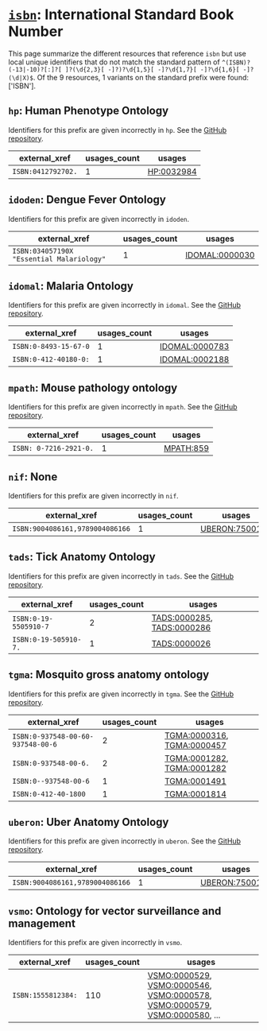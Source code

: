 # [`isbn`](https://bioregistry.io/isbn): International Standard Book Number

This page summarize the different resources that reference `isbn`
but use local unique identifiers that do not match the standard pattern of
`^(ISBN)?(-13|-10)?[:]?[ ]?(\d{2,3}[ -]?)?\d{1,5}[ -]?\d{1,7}[ -]?\d{1,6}[ -]?(\d|X)$`. Of the 9 resources,
1 variants on the standard prefix were found: ['ISBN'].

## `hp`: Human Phenotype Ontology

Identifiers for this prefix are given incorrectly in `hp`. See the [GitHub repository](https://github.com/obophenotype/human-phenotype-ontology).

| external_xref      |   usages_count | usages                                                  |
|--------------------|----------------|---------------------------------------------------------|
| `ISBN:0412792702.` |              1 | [HP:0032984](http://purl.obolibrary.org/obo/HP_0032984) |

## `idoden`: Dengue Fever Ontology

Identifiers for this prefix are given incorrectly in `idoden`.

| external_xref                             |   usages_count | usages                                                          |
|-------------------------------------------|----------------|-----------------------------------------------------------------|
| `ISBN:034057190X "Essential Malariology"` |              1 | [IDOMAL:0000030](http://purl.obolibrary.org/obo/IDOMAL_0000030) |

## `idomal`: Malaria Ontology

Identifiers for this prefix are given incorrectly in `idomal`. See the [GitHub repository](https://github.com/VEuPathDB-ontology/IDOMAL).

| external_xref         |   usages_count | usages                                                          |
|-----------------------|----------------|-----------------------------------------------------------------|
| `ISBN:0-8493-15-67-0` |              1 | [IDOMAL:0000783](http://purl.obolibrary.org/obo/IDOMAL_0000783) |
| `ISBN:0-412-40180-0:` |              1 | [IDOMAL:0002188](http://purl.obolibrary.org/obo/IDOMAL_0002188) |

## `mpath`: Mouse pathology ontology

Identifiers for this prefix are given incorrectly in `mpath`. See the [GitHub repository](https://github.com/PaulNSchofield/mpath).

| external_xref          |   usages_count | usages                                                |
|------------------------|----------------|-------------------------------------------------------|
| `ISBN: 0-7216-2921-0.` |              1 | [MPATH:859](http://purl.obolibrary.org/obo/MPATH_859) |

## `nif`: None

Identifiers for this prefix are given incorrectly in `nif`.

| external_xref                   |   usages_count | usages                                                          |
|---------------------------------|----------------|-----------------------------------------------------------------|
| `ISBN:9004086161,9789004086166` |              1 | [UBERON:7500120](http://purl.obolibrary.org/obo/UBERON_7500120) |

## `tads`: Tick Anatomy Ontology

Identifiers for this prefix are given incorrectly in `tads`. See the [GitHub repository](https://github.com/VEuPathDB-ontology/TADS).

| external_xref         |   usages_count | usages                                                                                                                   |
|-----------------------|----------------|--------------------------------------------------------------------------------------------------------------------------|
| `ISBN:0-19-5505910-7` |              2 | [TADS:0000285](http://purl.obolibrary.org/obo/TADS_0000285), [TADS:0000286](http://purl.obolibrary.org/obo/TADS_0000286) |
| `ISBN:0-19-505910-7.` |              1 | [TADS:0000026](http://purl.obolibrary.org/obo/TADS_0000026)                                                              |

## `tgma`: Mosquito gross anatomy ontology

Identifiers for this prefix are given incorrectly in `tgma`. See the [GitHub repository](https://github.com/VEuPathDB-ontology/TGMA).

| external_xref                     |   usages_count | usages                                                                                                                   |
|-----------------------------------|----------------|--------------------------------------------------------------------------------------------------------------------------|
| `ISBN:0-937548-00-60-937548-00-6` |              2 | [TGMA:0000316](http://purl.obolibrary.org/obo/TGMA_0000316), [TGMA:0000457](http://purl.obolibrary.org/obo/TGMA_0000457) |
| `ISBN:0-937548-00-6.`             |              2 | [TGMA:0001282](http://purl.obolibrary.org/obo/TGMA_0001282), [TGMA:0001282](http://purl.obolibrary.org/obo/TGMA_0001282) |
| `ISBN:0--937548-00-6`             |              1 | [TGMA:0001491](http://purl.obolibrary.org/obo/TGMA_0001491)                                                              |
| `ISBN:0-412-40-1800`              |              1 | [TGMA:0001814](http://purl.obolibrary.org/obo/TGMA_0001814)                                                              |

## `uberon`: Uber Anatomy Ontology

Identifiers for this prefix are given incorrectly in `uberon`. See the [GitHub repository](https://github.com/obophenotype/uberon).

| external_xref                   |   usages_count | usages                                                          |
|---------------------------------|----------------|-----------------------------------------------------------------|
| `ISBN:9004086161,9789004086166` |              1 | [UBERON:7500120](http://purl.obolibrary.org/obo/UBERON_7500120) |

## `vsmo`: Ontology for vector surveillance and management

Identifiers for this prefix are given incorrectly in `vsmo`.

| external_xref      |   usages_count | usages                                                                                                                                                                                                                                                                                                               |
|--------------------|----------------|----------------------------------------------------------------------------------------------------------------------------------------------------------------------------------------------------------------------------------------------------------------------------------------------------------------------|
| `ISBN:1555812384:` |            110 | [VSMO:0000529](http://purl.obolibrary.org/obo/VSMO_0000529), [VSMO:0000546](http://purl.obolibrary.org/obo/VSMO_0000546), [VSMO:0000578](http://purl.obolibrary.org/obo/VSMO_0000578), [VSMO:0000579](http://purl.obolibrary.org/obo/VSMO_0000579), [VSMO:0000580](http://purl.obolibrary.org/obo/VSMO_0000580), ... |

